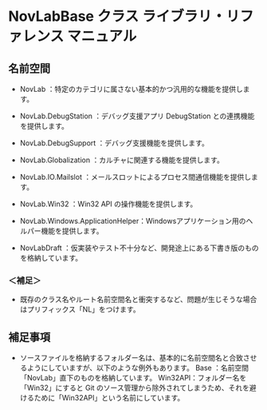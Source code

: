 ﻿# NovLabBase クラス ライブラリ・リファレンス マニュアル


## 名前空間
- NovLab                          ：特定のカテゴリに属さない基本的かつ汎用的な機能を提供します。
- NovLab.DebugStation             ：デバッグ支援アプリ DebugStation との連携機能を提供します。
- NovLab.DebugSupport             ：デバッグ支援機能を提供します。
- NovLab.Globalization            ：カルチャに関連する機能を提供します。
- NovLab.IO.Mailslot              ：メールスロットによるプロセス間通信機能を提供します。
- NovLab.Win32                    ：Win32 API の操作機能を提供します。
- NovLab.Windows.ApplicationHelper：Windowsアプリケーション用のヘルパー機能を提供します。

- NovLabDraft                     ：仮実装やテスト不十分など、開発途上にある下書き版のものを格納しています。

### ＜補足＞
- 既存のクラス名やルート名前空間名と衝突するなど、問題が生じそうな場合はプリフィックス「NL」をつけます。


## 補足事項
- ソースファイルを格納するフォルダー名は、基本的に名前空間名と合致させるようにしていますが、以下のような例外もあります。
  Base    ：名前空間「NovLab」直下のものを格納しています。
  Win32API：フォルダー名を「Win32」にすると Git のソース管理から除外されてしまうため、それを避けるために「Win32API」という名前にしています。
